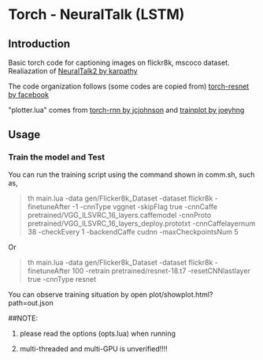 # Torch - NeuralTalk (LSTM)

## Introduction

Basic torch code for captioning images on flickr8k, mscoco dataset. Realiazation of [NeuralTalk2 by karpathy](https://github.com/karpathy/neuraltalk2) 

The code organization follows (some codes are copied from) [torch-resnet by facebook](https://github.com/facebook/fb.resnet.torch)

"plotter.lua" comes from [torch-rnn by jcjohnson](https://github.com/jcjohnson/torch-rnn) and [trainplot by joeyhng](https://github.com/joeyhng/trainplot)

## Usage

### Train the model and Test

You can run the training script using the command shown in comm.sh, such as,

> th main.lua -data gen/Flicker8k_Dataset -dataset flickr8k -finetuneAfter -1 -cnnType vggnet -skipFlag true -cnnCaffe pretrained/VGG_ILSVRC_16_layers.caffemodel -cnnProto pretrained/VGG_ILSVRC_16_layers_deploy.prototxt -cnnCaffelayernum 38 -checkEvery 1 -backendCaffe cudnn -maxCheckpointsNum 5

Or

> th main.lua -data gen/Flicker8k_Dataset -dataset flickr8k -finetuneAfter 100 -retrain pretrained/resnet-18.t7 -resetCNNlastlayer true -cnnType resnet

You can observe training situation by open plot/showplot.html?path=out.json

##NOTE:

1. please read the options (opts.lua) when running

2. multi-threaded and multi-GPU is unverified!!!!
